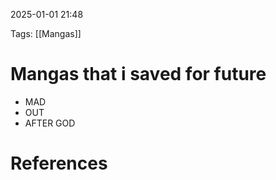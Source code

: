 2025-01-01 21:48


Tags: [[Mangas]] 

# Mangas that i saved for future

- MAD 
- OUT
- AFTER GOD

# References
